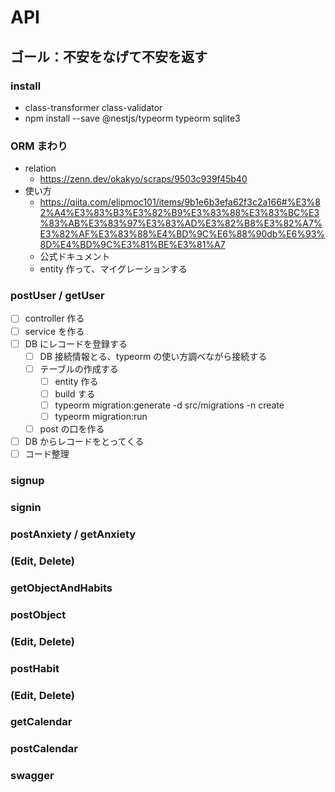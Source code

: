 # API

## ゴール：不安をなげて不安を返す

### install

- class-transformer class-validator
- npm install --save @nestjs/typeorm typeorm sqlite3

### ORM まわり

- relation
  - https://zenn.dev/okakyo/scraps/9503c939f45b40
- 使い方
  - https://qiita.com/elipmoc101/items/9b1e6b3efa62f3c2a166#%E3%82%A4%E3%83%B3%E3%82%B9%E3%83%88%E3%83%BC%E3%83%AB%E3%83%97%E3%83%AD%E3%82%B8%E3%82%A7%E3%82%AF%E3%83%88%E4%BD%9C%E6%88%90db%E6%93%8D%E4%BD%9C%E3%81%BE%E3%81%A7
  - 公式ドキュメント
  - entity 作って、マイグレーションする

### postUser / getUser

- [ ] controller 作る
- [ ] service を作る
- [ ] DB にレコードを登録する
  - [ ] DB 接続情報とる、typeorm の使い方調べながら接続する
  - [ ] テーブルの作成する
    - [ ] entity 作る
    - [ ] build する
    - [ ] typeorm migration:generate -d src/migrations -n create
    - [ ] typeorm migration:run
  - [ ] post の口を作る
- [ ] DB からレコードをとってくる
- [ ] コード整理

### signup

### signin

### postAnxiety / getAnxiety

### (Edit, Delete)

### getObjectAndHabits

### postObject

### (Edit, Delete)

### postHabit

### (Edit, Delete)

### getCalendar

### postCalendar

### swagger
